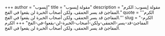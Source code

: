 +++
author = "إيسوب"
title = "مقولة إيسوب"
description = "مقولة إيسوب: الكرم المفاجئ قد يسر الحمقى، ولكن أصحاب الخبرة لن يقعوا في الفخ."
quote = '''الكرم المفاجئ قد يسر الحمقى، ولكن أصحاب الخبرة لن يقعوا في الفخ.''' 
slug = "الكرم-المفاجئ-قد-يسر-الحمقى-ولكن-أصحاب-الخبرة-لن-يقعوا-في-الفخ"
+++
الكرم المفاجئ قد يسر الحمقى، ولكن أصحاب الخبرة لن يقعوا في الفخ.
